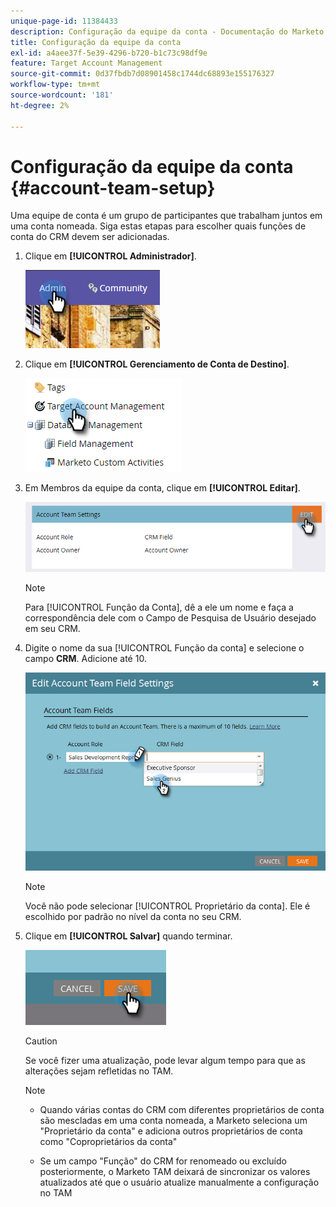 ```yaml
---
unique-page-id: 11384433
description: Configuração da equipe da conta - Documentação do Marketo - Documentação do produto
title: Configuração da equipe da conta
exl-id: a4aee37f-5e39-4296-b720-b1c73c98df9e
feature: Target Account Management
source-git-commit: 0d37fbdb7d08901458c1744dc68893e155176327
workflow-type: tm+mt
source-wordcount: '181'
ht-degree: 2%

---
```


# Configuração da equipe da conta {#account-team-setup}

Uma equipe de conta é um grupo de participantes que trabalham juntos em uma conta nomeada. Siga estas etapas para escolher quais funções de conta do CRM devem ser adicionadas.

1. Clique em **[!UICONTROL Administrador]**.

   ![](assets/one-3.png)

1. Clique em **[!UICONTROL Gerenciamento de Conta de Destino]**.

   ![](assets/account-team-setup-2.png)

1. Em Membros da equipe da conta, clique em **[!UICONTROL Editar]**.

   ![](assets/3.png)

   >[!NOTE]
   >
   >Para [!UICONTROL Função da Conta], dê a ele um nome e faça a correspondência dele com o Campo de Pesquisa de Usuário desejado em seu CRM.

1. Digite o nome da sua [!UICONTROL Função da conta] e selecione o campo **CRM**. Adicione até 10.

   ![](assets/four-2.png)

   >[!NOTE]
   >
   >Você não pode selecionar [!UICONTROL Proprietário da conta]. Ele é escolhido por padrão no nível da conta no seu CRM.

1. Clique em **[!UICONTROL Salvar]** quando terminar.

   ![](assets/five-2.png)

   >[!CAUTION]
   >
   >Se você fizer uma atualização, pode levar algum tempo para que as alterações sejam refletidas no TAM.

   >[!NOTE]
   >
   >* Quando várias contas do CRM com diferentes proprietários de conta são mescladas em uma conta nomeada, a Marketo seleciona um &quot;Proprietário da conta&quot; e adiciona outros proprietários de conta como &quot;Coproprietários da conta&quot;
   >
   >* Se um campo &quot;Função&quot; do CRM for renomeado ou excluído posteriormente, o Marketo TAM deixará de sincronizar os valores atualizados até que o usuário atualize manualmente a configuração no TAM
